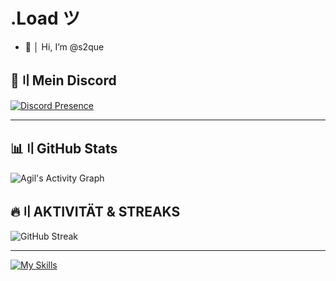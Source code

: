 # .Load ツ

- 👋 │ Hi, I’m @s2que

## 🚨〢Mein Discord
[![Discord Presence](https://lanyard.cnrad.dev/api/1157683430570610790)](https://discord.com/users/1076385334159482952)

---

## 📊〢GitHub Stats

![Agil's Activity Graph](https://github-readme-activity-graph.vercel.app/graph?username=s2que&theme=react-dark&hide_border=true)


## 🔥〢**AKTIVITÄT & STREAKS**  
![GitHub Streak](https://streak-stats.demolab.com/?user=s2que&theme=dark&hiden_border=true)

---

[![My Skills](https://skillicons.dev/icons?i=discord,python,html,css,js,pycharm,raspberrypi,linux&perline=8)](https://skillicons.dev) 